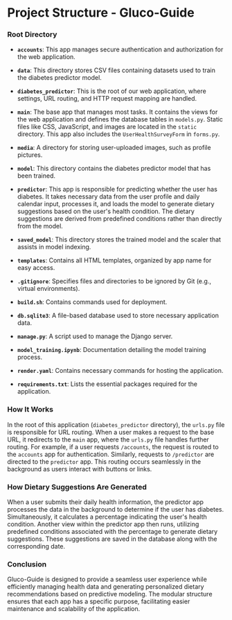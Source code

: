 # Project Structure - Gluco-Guide

### Root Directory

- **`accounts`**: This app manages secure authentication and authorization for the web application.

- **`data`**: This directory stores CSV files containing datasets used to train the diabetes predictor model.

- **`diabetes_predictor`**: This is the root of our web application, where settings, URL routing, and HTTP request mapping are handled.

- **`main`**: The base app that manages most tasks. It contains the views for the web application and defines the database tables in `models.py`. Static files like CSS, JavaScript, and images are located in the `static` directory. This app also includes the `UserHealthSurveyForm` in `forms.py`.

- **`media`**: A directory for storing user-uploaded images, such as profile pictures.

- **`model`**: This directory contains the diabetes predictor model that has been trained.

- **`predictor`**: This app is responsible for predicting whether the user has diabetes. It takes necessary data from the user profile and daily calendar input, processes it, and loads the model to generate dietary suggestions based on the user's health condition. The dietary suggestions are derived from predefined conditions rather than directly from the model.

- **`saved_model`**: This directory stores the trained model and the scaler that assists in model indexing.

- **`templates`**: Contains all HTML templates, organized by app name for easy access.

- **`.gitignore`**: Specifies files and directories to be ignored by Git (e.g., virtual environments).

- **`build.sh`**: Contains commands used for deployment.

- **`db.sqlite3`**: A file-based database used to store necessary application data.

- **`manage.py`**: A script used to manage the Django server.

- **`model_training.ipynb`**: Documentation detailing the model training process.

- **`render.yaml`**: Contains necessary commands for hosting the application.

- **`requirements.txt`**: Lists the essential packages required for the application.

### How It Works

In the root of this application (`diabetes_predictor` directory), the `urls.py` file is responsible for URL routing. When a user makes a request to the base URL, it redirects to the `main` app, where the `urls.py` file handles further routing. For example, if a user requests `/accounts`, the request is routed to the `accounts` app for authentication. Similarly, requests to `/predictor` are directed to the `predictor` app. This routing occurs seamlessly in the background as users interact with buttons or links.

### How Dietary Suggestions Are Generated

When a user submits their daily health information, the predictor app processes the data in the background to determine if the user has diabetes. Simultaneously, it calculates a percentage indicating the user's health condition. Another view within the predictor app then runs, utilizing predefined conditions associated with the percentage to generate dietary suggestions. These suggestions are saved in the database along with the corresponding date.

### Conclusion

Gluco-Guide is designed to provide a seamless user experience while efficiently managing health data and generating personalized dietary recommendations based on predictive modeling. The modular structure ensures that each app has a specific purpose, facilitating easier maintenance and scalability of the application.
